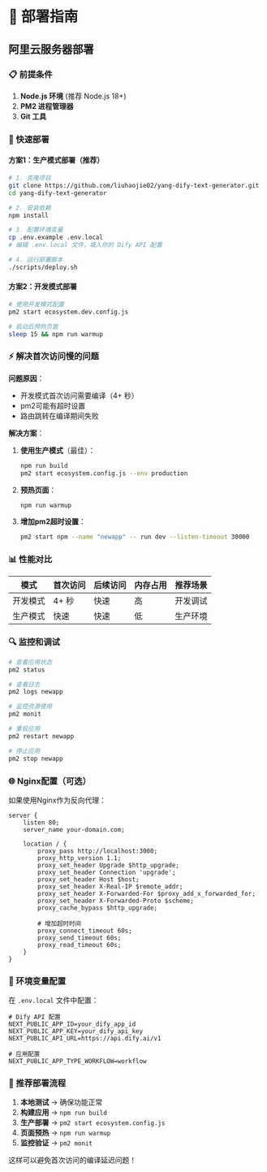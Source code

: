 # 🚀 部署指南

## 阿里云服务器部署

### 📋 前提条件

1. **Node.js 环境** (推荐 Node.js 18+)
2. **PM2 进程管理器**
3. **Git 工具**

### 🔧 快速部署

#### 方案1：生产模式部署（推荐）

```bash
# 1. 克隆项目
git clone https://github.com/liuhaojie02/yang-dify-text-generator.git
cd yang-dify-text-generator

# 2. 安装依赖
npm install

# 3. 配置环境变量
cp .env.example .env.local
# 编辑 .env.local 文件，填入你的 Dify API 配置

# 4. 运行部署脚本
./scripts/deploy.sh
```

#### 方案2：开发模式部署

```bash
# 使用开发模式配置
pm2 start ecosystem.dev.config.js

# 启动后预热页面
sleep 15 && npm run warmup
```

### ⚡ 解决首次访问慢的问题

**问题原因**：
- 开发模式首次访问需要编译（4+ 秒）
- pm2可能有超时设置
- 路由跳转在编译期间失败

**解决方案**：

1. **使用生产模式**（最佳）：
   ```bash
   npm run build
   pm2 start ecosystem.config.js --env production
   ```

2. **预热页面**：
   ```bash
   npm run warmup
   ```

3. **增加pm2超时设置**：
   ```bash
   pm2 start npm --name "newapp" -- run dev --listen-timeout 30000
   ```

### 📊 性能对比

| 模式 | 首次访问 | 后续访问 | 内存占用 | 推荐场景 |
|------|----------|----------|----------|----------|
| 开发模式 | 4+ 秒 | 快速 | 高 | 开发调试 |
| 生产模式 | 快速 | 快速 | 低 | 生产环境 |

### 🔍 监控和调试

```bash
# 查看应用状态
pm2 status

# 查看日志
pm2 logs newapp

# 监控资源使用
pm2 monit

# 重启应用
pm2 restart newapp

# 停止应用
pm2 stop newapp
```

### 🌐 Nginx配置（可选）

如果使用Nginx作为反向代理：

```nginx
server {
    listen 80;
    server_name your-domain.com;

    location / {
        proxy_pass http://localhost:3000;
        proxy_http_version 1.1;
        proxy_set_header Upgrade $http_upgrade;
        proxy_set_header Connection 'upgrade';
        proxy_set_header Host $host;
        proxy_set_header X-Real-IP $remote_addr;
        proxy_set_header X-Forwarded-For $proxy_add_x_forwarded_for;
        proxy_set_header X-Forwarded-Proto $scheme;
        proxy_cache_bypass $http_upgrade;
        
        # 增加超时时间
        proxy_connect_timeout 60s;
        proxy_send_timeout 60s;
        proxy_read_timeout 60s;
    }
}
```

### 🔧 环境变量配置

在 `.env.local` 文件中配置：

```env
# Dify API 配置
NEXT_PUBLIC_APP_ID=your_dify_app_id
NEXT_PUBLIC_APP_KEY=your_dify_api_key
NEXT_PUBLIC_API_URL=https://api.dify.ai/v1

# 应用配置
NEXT_PUBLIC_APP_TYPE_WORKFLOW=workflow
```

### 🎯 推荐部署流程

1. **本地测试** → 确保功能正常
2. **构建应用** → `npm run build`
3. **生产部署** → `pm2 start ecosystem.config.js`
4. **页面预热** → `npm run warmup`
5. **监控验证** → `pm2 monit`

这样可以避免首次访问的编译延迟问题！
